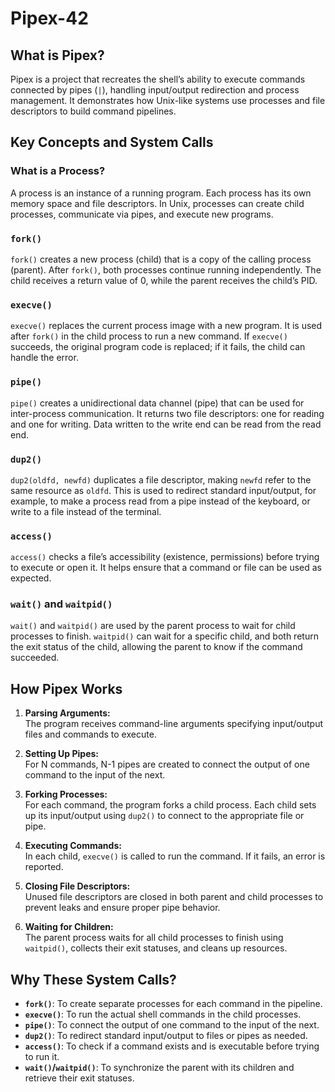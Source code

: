 # Pipex-42

<!--div align="center">

![push_swape](https://github.com/user-attachments/assets/545044e6-550c-4114-ae17-eb472b62aab4)

</div-->

## What is Pipex?

Pipex is a project that recreates the shell’s ability to execute commands connected by pipes (`|`), handling input/output redirection and process management. It demonstrates how Unix-like systems use processes and file descriptors to build command pipelines.

<!--div align="center">

| Grade | Evaluation Information |
| :---- | :--------------------- |
| <img src="https://img.shields.io/badge/84%20%2F%20100%20%E2%98%85-success"/> | `3 peers` `30 mins` |

</div-->

## Key Concepts and System Calls

### What is a Process?

A process is an instance of a running program. Each process has its own memory space and file descriptors. In Unix, processes can create child processes, communicate via pipes, and execute new programs.

### `fork()`

`fork()` creates a new process (child) that is a copy of the calling process (parent). After `fork()`, both processes continue running independently. The child receives a return value of 0, while the parent receives the child’s PID.

### `execve()`

`execve()` replaces the current process image with a new program. It is used after `fork()` in the child process to run a new command. If `execve()` succeeds, the original program code is replaced; if it fails, the child can handle the error.

### `pipe()`

`pipe()` creates a unidirectional data channel (pipe) that can be used for inter-process communication. It returns two file descriptors: one for reading and one for writing. Data written to the write end can be read from the read end.

### `dup2()`

`dup2(oldfd, newfd)` duplicates a file descriptor, making `newfd` refer to the same resource as `oldfd`. This is used to redirect standard input/output, for example, to make a process read from a pipe instead of the keyboard, or write to a file instead of the terminal.

### `access()`

`access()` checks a file’s accessibility (existence, permissions) before trying to execute or open it. It helps ensure that a command or file can be used as expected.

### `wait()` and `waitpid()`

`wait()` and `waitpid()` are used by the parent process to wait for child processes to finish. `waitpid()` can wait for a specific child, and both return the exit status of the child, allowing the parent to know if the command succeeded.

## How Pipex Works

1. **Parsing Arguments:**  
   The program receives command-line arguments specifying input/output files and commands to execute.

2. **Setting Up Pipes:**  
   For N commands, N-1 pipes are created to connect the output of one command to the input of the next.

3. **Forking Processes:**  
   For each command, the program forks a child process. Each child sets up its input/output using `dup2()` to connect to the appropriate file or pipe.

4. **Executing Commands:**  
   In each child, `execve()` is called to run the command. If it fails, an error is reported.

5. **Closing File Descriptors:**  
   Unused file descriptors are closed in both parent and child processes to prevent leaks and ensure proper pipe behavior.

6. **Waiting for Children:**  
   The parent process waits for all child processes to finish using `waitpid()`, collects their exit statuses, and cleans up resources.

## Why These System Calls?

- **`fork()`**: To create separate processes for each command in the pipeline.
- **`execve()`**: To run the actual shell commands in the child processes.
- **`pipe()`**: To connect the output of one command to the input of the next.
- **`dup2()`**: To redirect standard input/output to files or pipes as needed.
- **`access()`**: To check if a command exists and is executable before trying to run it.
- **`wait()`/`waitpid()`**: To synchronize the parent with its children and retrieve their exit statuses.

<!--## Visual

Here’s a simple visual representation of how the pipeline works with three commands:

[Pipeline Diagram](./path/to/your/image.png) -->

